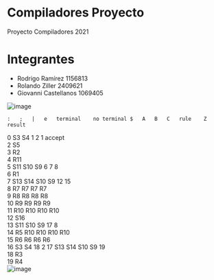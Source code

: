 # Compiladores Proyecto
Proyecto Compiladores 2021

# Integrantes

- Rodrigo Ramírez 1156813
- Rolando Ziller 2409621
- Giovanni Castellanos 1069405



![image](https://user-images.githubusercontent.com/83993066/139776278-7f5d65cd-a898-49b4-a1fb-63dfb9024c24.png)


	:	;	|	e	terminal	no terminal	$	A	B	C	rule	Z	result
0				S3		S4		1					2
1							accept						
2	S5												
3							R2						
4	R11												
5				S11	S10	S9			6		7	8	
6							R1						
7			S13	S14	S10	S9				12		15	
8			R7	R7	R7	R7							
9			R8	R8	R8	R8							
10			R9	R9	R9	R9							
11			R10	R10	R10	R10							
12		S16											
13				S11	S10	S9					17	8	
14		R5	R10	R10	R10	R10							
15			R6	R6	R6	R6							
16				S3		S4		18					2
17			S13	S14	S10	S9				19			
18							R3						
19		R4											
![image](https://user-images.githubusercontent.com/83993066/139776626-4f42c328-2872-4f81-bf37-9e07baac98f0.png)
